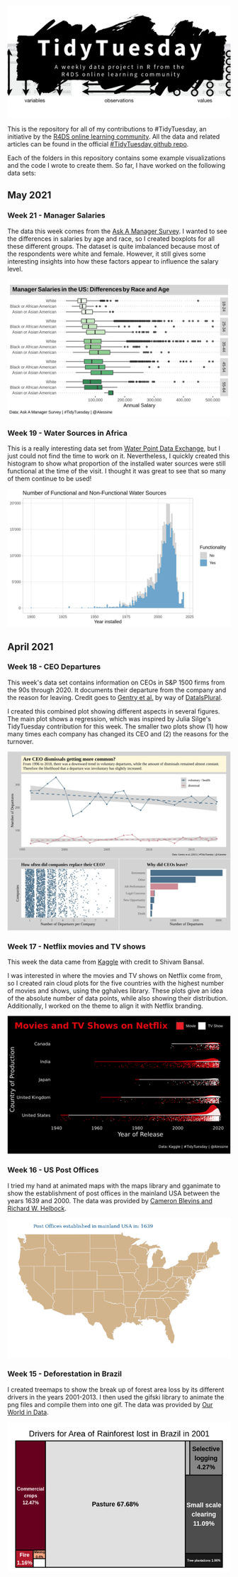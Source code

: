 ![](tt_logo.png)

This is the repository for all of my contributions to #TidyTuesday, an initiative by the [R4DS online learning community](https://www.rfordatasci.com/). All the data and related articles can be found in the official [#TidyTuesday github repo](https://github.com/rfordatascience/tidytuesday).

Each of the folders in this repository contains some example visualizations and the code I wrote to create them. So far, I have worked on the following data sets:

## May 2021

### Week 21 - Manager Salaries
The data this week comes from the [Ask A Manager Survey](https://docs.google.com/spreadsheets/d/1IPS5dBSGtwYVbjsfbaMCYIWnOuRmJcbequohNxCyGVw/edit?resourcekey#gid=1625408792). I wanted to see the differences in salaries by age and race, so I created boxplots for all these different groups. The dataset is quite imbalanced because most of the respondents were white and female. However, it still gives some interesting insights into how these factors appear to influence the salary level.

![](2021W21_Ask_a_Manager/boxplot_salaries.png)

### Week 19 - Water Sources in Africa
This is a really interesting data set from [Water Point Data Exchange](https://data.waterpointdata.org/dataset/Water-Point-Data-Exchange-WPDx-Basic-/jfkt-jmqa), but I just could not find the time to work on it. Nevertheless, I quickly created this histogram to show what proportion of the installed water sources were still functional at the time of the visit. I thought it was great to see that so many of them continue to be used!

![](2021W19_water_sources/210405_functionality_histogram.jpg)

## April 2021

### Week 18 - CEO Departures
This week's data set contains information on CEOs in S&P 1500 firms from the 90s through 2020. It documents their departure from the company and the reason for leaving. Credit goes to [Gentry et al.](https://onlinelibrary.wiley.com/doi/abs/10.1002/smj.3278) by way of [DataIsPlural](https://www.data-is-plural.com/archive/2021-04-21-edition/).

I created this combined plot showing different aspects in several figures. The main plot shows a regression, which was inspired by Julia Silge's TidyTuesday contribution for this week. The smaller two plots show (1) how many times each company has changed its CEO and (2) the reasons for the turnover.

![](2021W18_CEO_Departures/all_plots_combined.jpg)

### Week 17 - Netflix movies and TV shows
This week the data came from [Kaggle](https://www.kaggle.com/shivamb/netflix-shows?select=netflix_titles.csv) with credit to Shivam Bansal.

I was interested in where the movies and TV shows on Netflix come from, so I created rain cloud plots for the five countries with the highest number of movies and shows, using the gghalves library. These plots give an idea of the absolute number of data points, while also showing their distribution. Additionally, I worked on the theme to align it with Netflix branding.

![](2021W17_Netflix_Shows/raincloud_plot.png)

### Week 16 - US Post Offices
I tried my hand at animated maps with the maps library and gganimate to show the establishment of post offices in the mainland USA between the years 1639 and 2000. The data was provided by [Cameron Blevins and Richard W. Helbock](https://dataverse.harvard.edu/dataset.xhtml?persistentId=doi:10.7910/DVN/NUKCNA).

![](2021W16_US_post_offices/US_postoffices_est.gif)


### Week 15 - Deforestation in Brazil
I created treemaps to show the break up of forest area loss by its different drivers in the years 2001-2013. I then used the gifski library to animate the png files and compile them into one gif. The data was provided by [Our World in Data](https://ourworldindata.org/).

![](2021W15_Deforestation_in_Brazil/drivers_rainforest_loss.gif)
